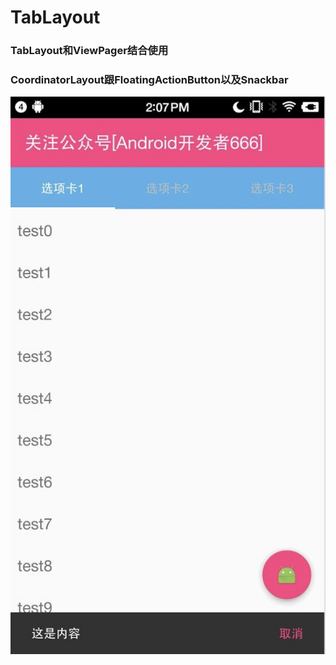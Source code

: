 # TabLayout

### TabLayout和ViewPager结合使用

###  CoordinatorLayout跟FloatingActionButton以及Snackbar


![design](https://raw.githubusercontent.com/ansen666/images/master/design/design.png)
